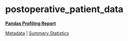 # postoperative_patient_data

[**Pandas Profiling Report**](https://epistasislab.github.io/penn-ml-benchmarks/profile/postoperative_patient_data.html)

[Metadata](metadata.yaml) | [Summary Statistics](summary_stats.csv)

